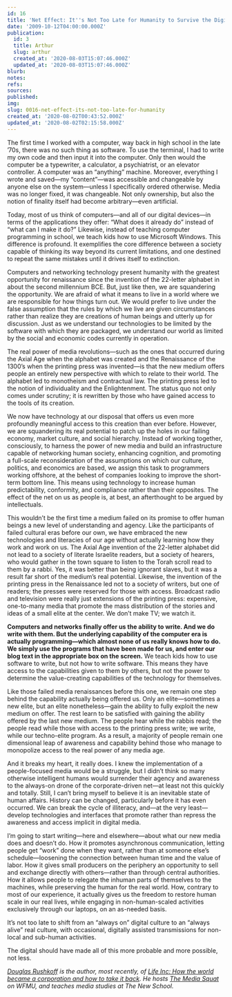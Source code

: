 ```yaml
---
id: 16
title: 'Net Effect: It''s Not Too Late for Humanity to Survive the Digital'
date: '2009-10-12T04:00:00.000Z'
publication:
  id: 3
  title: Arthur
  slug: arthur
  created_at: '2020-08-03T15:07:46.000Z'
  updated_at: '2020-08-03T15:07:46.000Z'
blurb: 
notes: 
refs: 
sources: 
published: 
img: 
slug: 0016-net-effect-its-not-too-late-for-humanity
created_at: '2020-08-02T00:43:52.000Z'
updated_at: '2020-08-02T02:15:58.000Z'
---
```

The first time I worked with a computer, way back in high school in the late ’70s, there was no such thing as software. To use the terminal, I had to write my own code and then input it into the computer. Only then would the computer be a typewriter, a calculator, a psychiatrist, or an elevator controller. A computer was an “anything” machine. Moreover, everything I wrote and saved—my “content”—was accessible and changeable by anyone else on the system—unless I specifically ordered otherwise. Media was no longer fixed, it was changeable. Not only ownership, but also the notion of finality itself had become arbitrary—even artificial.

Today, most of us think of computers—and all of our digital devices—in terms of the applications they offer: “What does it already do” instead of “what can I make it do?” Likewise, instead of teaching computer programming in school, we teach kids how to use Microsoft Windows. This difference is profound. It exemplifies the core difference between a society capable of thinking its way beyond its current limitations, and one destined to repeat the same mistakes until it drives itself to extinction.

Computers and networking technology present humanity with the greatest opportunity for renaissance since the invention of the 22-letter alphabet in about the second millennium BCE. But, just like then, we are squandering the opportunity. We are afraid of what it means to live in a world where we are responsible for how things turn out. We would prefer to live under the false assumption that the rules by which we live are given circumstances rather than realize they are creations of human beings and utterly up for discussion. Just as we understand our technologies to be limited by the software with which they are packaged, we understand our world as limited by the social and economic codes currently in operation.

The real power of media revolutions—such as the ones that occurred during the Axial Age when the alphabet was created and the Renaissance of the 1300’s when the printing press was invented—is that the new medium offers people an entirely new perspective with which to relate to their world. The alphabet led to monotheism and contractual law. The printing press led to the notion of individuality and the Enlightenment. The status quo not only comes under scrutiny; it is rewritten by those who have gained access to the tools of its creation.

We now have technology at our disposal that offers us even more profoundly meaningful access to this creation than ever before. However, we are squandering its real potential to patch up the holes in our failing economy, market culture, and social hierarchy. Instead of working together, consciously, to harness the power of new media and build an infrastructure capable of networking human society, enhancing cognition, and promoting a full-scale reconsideration of the assumptions on which our culture, politics, and economics are based, we assign this task to programmers working offshore, at the behest of companies looking to improve the short-term bottom line. This means using technology to increase human predictability, conformity, and compliance rather than their opposites. The effect of the net on us as people is, at best, an afterthought to be argued by intellectuals.

This wouldn’t be the first time a medium failed on its promise to offer human beings a new level of understanding and agency. Like the participants of failed cultural eras before our own, we have embraced the new technologies and literacies of our age without actually learning how they work and work on us. The Axial Age invention of the 22-letter alphabet did not lead to a society of literate Israelite readers, but a society of hearers, who would gather in the town square to listen to the Torah scroll read to them by a rabbi. Yes, it was better than being ignorant slaves, but it was a result far short of the medium’s real potential. Likewise, the invention of the printing press in the Renaissance led not to a society of writers, but one of readers; the presses were reserved for those with access. Broadcast radio and television were really just extensions of the printing press: expensive, one-to-many media that promote the mass distribution of the stories and ideas of a small elite at the center. We don’t make TV; we watch it.

**Computers and networks finally offer us the ability to write. And we do write with them. But the underlying capability of the computer era is actually programming—which almost none of us really knows how to do. We simply use the programs that have been made for us, and enter our blog text in the appropriate box on the screen.** We teach kids how to use software to write, but not how to write software. This means they have access to the capabilities given to them by others, but not the power to determine the value-creating capabilities of the technology for themselves.

Like those failed media renaissances before this one, we remain one step behind the capability actually being offered us. Only an elite—sometimes a new elite, but an elite nonetheless—gain the ability to fully exploit the new medium on offer. The rest learn to be satisfied with gaining the ability offered by the last new medium. The people hear while the rabbis read; the people read while those with access to the printing press write; we write, while our techno-elite program. As a result, a majority of people remain one dimensional leap of awareness and capability behind those who manage to monopolize access to the real power of any media age.

And it breaks my heart, it really does. I knew the implementation of a people-focused media would be a struggle, but I didn’t think so many otherwise intelligent humans would surrender their agency and awareness to the always-on drone of the corporate-driven net—at least not this quickly and totally. Still, I can’t bring myself to believe it is an inevitable state of human affairs. History can be changed, particularly before it has even occurred. We can break the cycle of illiteracy, and—at the very least—develop technologies and interfaces that promote rather than repress the awareness and access implicit in digital media.

I’m going to start writing—here and elsewhere—about what our new media does and doesn’t do. How it promotes asynchronous communication, letting people get “work” done when they want, rather than at someone else’s schedule—loosening the connection between human time and the value of labor. How it gives small producers on the periphery an opportunity to sell and exchange directly with others—rather than through central authorities. How it allows people to relegate the inhuman parts of themselves to the machines, while preserving the human for the real world. How, contrary to most of our experience, it actually gives us the freedom to restore human scale in our real lives, while engaging in non-human-scaled activities exclusively through our laptops, on an as-needed basis.

It’s not too late to shift from an “always on” digital culture to an “always alive” real culture, with occasional, digitally assisted transmissions for non-local and sub-human activities.

The digital should have made all of this more probable and more possible, not less.

*[Douglas Rushkoff](http://ruskoff.com) is the author, most recently, of [Life Inc: How the world became a corporation and how to take it back](http://lifeincorporated.net). He hosts [The Media Squat](http://mediasquat.net) on WFMU, and teaches media studies at The New School.*
